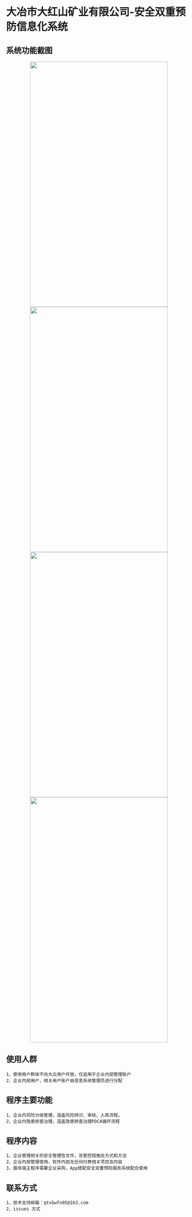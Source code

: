 # 大冶市大红山矿业有限公司-安全双重预防信息化系统

## 系统功能截图
<div align="center">
   <img src="https://user-images.githubusercontent.com/5848026/192459351-cfcadb94-c7a9-436b-b7f9-62b29adb6037.jpg" width="375" height="667" />
  <img src="https://user-images.githubusercontent.com/5848026/192459358-48bae2ef-72bc-4ca8-8520-6be34ffbd484.jpg" width="375" height="667" />
  <img src="https://user-images.githubusercontent.com/5848026/192459360-5624b12a-ab29-4a55-8ff3-5637755eb8dc.jpg" width="375" height="667" />
  <img src="https://user-images.githubusercontent.com/5848026/192459363-91813cdd-fdfc-4972-a488-85b81557e132.jpg" width="375" height="667" />
 </div>

## 使用人群
    1、使用用户群体不向大众用户开放，仅适用于企业内部管理账户
    2、企业内部用户，相关用户账户由信息系统管理员进行分配
   
## 程序主要功能
    1、企业内风险分级管理，涵盖风险辨识、审核、入库流程。
    2、企业内隐患排查治理，涵盖隐患排查治理PDCA循环流程
    
## 程序内容
    1、企业管理相关的安全管理性文件，及管控措施及方式和方法
    2、企业内部管理使用，软件内部无任何付费相关项目及内容
    3、服务端主程序需要企业采购，App搭配安全双重预防服务系统配合使用
    
## 联系方式
    1、技术支持邮箱：qtvbwfn05@163.com
    2、issues 方式
    


